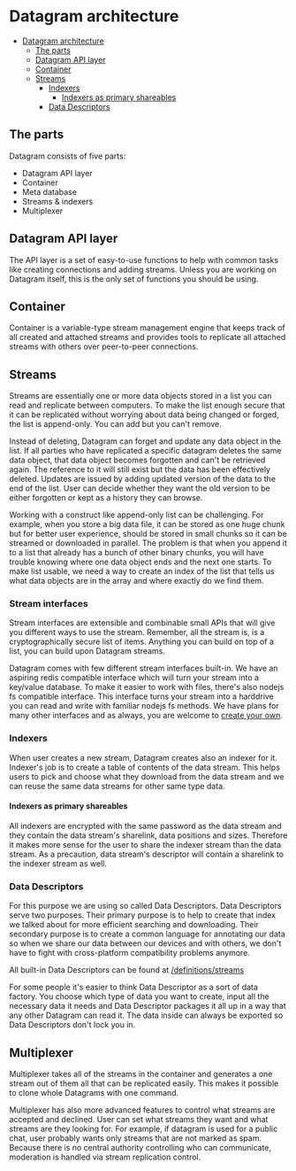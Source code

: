 # Datagram architecture

- [Datagram architecture](#datagram-architecture)
  - [The parts](#the-parts)
  - [Datagram API layer](#datagram-api-layer)
  - [Container](#container)
  - [Streams](#streams)
    - [Indexers](#streams-and-indexers)
      - [Indexers as primary shareables](#indexers-as-primary-shareables)
    - [Data Descriptors](#data-descriptors)

## The parts
Datagram consists of five parts:

- Datagram API layer
- Container
- Meta database
- Streams & indexers
- Multiplexer

## Datagram API layer

The API layer is a set of easy-to-use functions to help with common tasks like creating connections and adding streams. Unless you are working on Datagram itself, this is the only set of functions you should be using.

## Container

Container is a variable-type stream management engine that keeps track of all created and attached streams and provides tools to replicate all attached streams with others over peer-to-peer connections.

## Streams

Streams are essentially one or more data objects stored in a list you can read and replicate between computers. To make the list enough secure that it can be replicated without worrying about data being changed or forged, the list is append-only. You can add but you can't remove.

Instead of deleting, Datagram can forget and update any data object in the list. If all parties who have replicated a specific datagram deletes the same data object, that data object becomes forgotten and can't be retrieved again. The reference to it will still exist but the data has been effectively deleted. Updates are issued by adding updated version of the data to the end of the list. User can decide whether they want the old version to be either forgotten or kept as a history they can browse.

Working with a construct like append-only list can be challenging. For example, when you store a big data file, it can be stored as one huge chunk but for better user experience, should be stored in small chunks so it can be streamed or downloaded in parallel. The problem is that when you append it to a list that already has a bunch of other binary chunks, you will have trouble knowing where one data object ends and the next one starts. To make list usable, we need a way to create an index of the list that tells us what data objects are in the array and where exactly do we find them.

### Stream interfaces
Stream interfaces are extensible and combinable small APIs that will give you different ways to use the stream. Remember, all the stream is, is a cryptographically secure list of items. Anything you can build on top of a list, you can build upon Datagram streams.

Datagram comes with few different stream interfaces built-in. We have an aspiring redis compatible interface which will turn your stream into a key/value database. To make it easier to work with files, there's also nodejs fs compatible interface. This interface turns your stream into a harddrive you can read and write with familiar nodejs fs methods. We have plans for many other interfaces and as always, you are welcome to [create your own](how-to-use/STREAM_INTERFACES.md).

### Indexers
When user creates a new stream, Datagram creates also an indexer for it. Indexer's job is to create a table of contents of the data stream. This helps users to pick and choose what they download from the data stream and we can reuse the same data streams for other same type data.



#### Indexers as primary shareables
All indexers are encrypted with the same password as the data stream and they contain the data stream's sharelink, data positions and sizes. Therefore it makes more sense for the user to share the indexer stream than the data stream. As a precaution, data stream's descriptor will contain a sharelink to the indexer stream as well.

### Data Descriptors
For this purpose we are using so called Data Descriptors. Data Descriptors serve two purposes. Their primary purpose is to help to create that index we talked about for more efficient searching and downloading. Their secondary purpose is to create a common language for annotating our data so when we share our data between our devices and with others, we don't have to fight with cross-platform compatibility problems anymore.

All built-in Data Descriptors can be found at [/definitions/streams](/definitions/streams)

For some people it's easier to think Data Descriptor as a sort of data factory. You choose which type of data you want to create, input all the necessary data it needs and Data Descriptor packages it all up in a way that any other Datagram can read it. The data inside can always be exported so Data Descriptors don't lock you in.

## Multiplexer
Multiplexer takes all of the streams in the container and generates a one stream out of them all that can be replicated easily. This makes it possible to clone whole Datagrams with one command.

Multiplexer has also more advanced features to control what streams are accepted and declined. User can set what streams they want and what streams are they looking for. For example, if datagram is used for a public chat, user probably wants only streams that are not marked as spam. Because there is no central authority controlling who can communicate, moderation is handled via stream replication control.